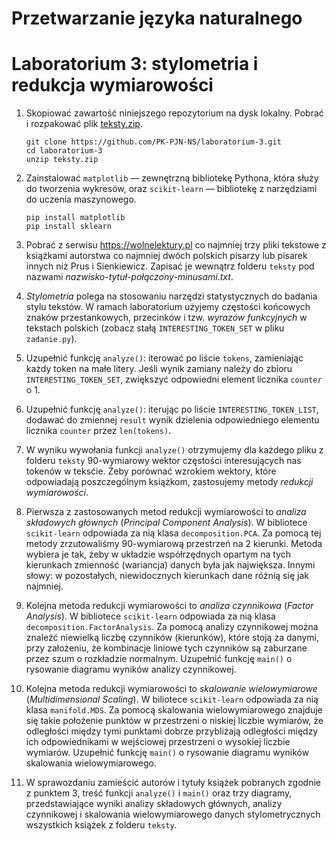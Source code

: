 # Przetwarzanie języka naturalnego
# Laboratorium 3: stylometria i redukcja wymiarowości

1. Skopiować zawartość niniejszego repozytorium
na dysk lokalny. Pobrać i rozpakować plik [teksty.zip](https://drive.google.com/file/d/1kHEp0gL8gDlIA7YBifO6vP3gMJLhaWN2/view?usp=sharing).

    ```
    git clone https://github.com/PK-PJN-NS/laboratorium-3.git
    cd laboratorium-3
    unzip teksty.zip
    ```

2. Zainstalować `matplotlib` — zewnętrzną bibliotekę Pythona,
która służy do tworzenia wykresów, oraz `scikit-learn` —
bibliotekę z narzędziami do uczenia maszynowego.

    ```
    pip install matplotlib
    pip install sklearn
    ```

3. Pobrać z serwisu https://wolnelektury.pl co najmniej
trzy pliki tekstowe z książkami autorstwa co najmniej dwóch
polskich pisarzy lub pisarek innych niż Prus i Sienkiewicz.
Zapisać je wewnątrz folderu `teksty` pod nazwami
*nazwisko-tytuł-połączony-minusami.txt*.

4. *Stylometria* polega na stosowaniu narzędzi statystycznych
do badania stylu tekstów. W ramach laboratorium użyjemy
częstości końcowych znaków przestankowych, przecinków i tzw.
*wyrazów funkcyjnych* w tekstach polskich (zobacz stałą
`INTERESTING_TOKEN_SET` w pliku `zadanie.py`).

5. Uzupełnić funkcję `analyze()`: iterować po liście `tokens`,
zamieniając każdy token na małe litery. Jeśli wynik zamiany
należy do zbioru `INTERESTING_TOKEN_SET`, zwiększyć odpowiedni
element licznika `counter` o 1.

6. Uzupełnić funkcję `analyze()`: iterując po liście
`INTERESTING_TOKEN_LIST`, dodawać do zmiennej `result`
wynik dzielenia odpowiedniego elementu licznika `counter`
przez `len(tokens)`.

7. W wyniku wywołania funkcji `analyze()` otrzymujemy dla
każdego pliku z folderu `teksty` 90-wymiarowy wektor
częstości interesujących nas tokenów w teksćie. Żeby porównać
wzrokiem wektory, które odpowiadają poszczególnym książkom,
zastosujemy metody *redukcji wymiarowości*.

8. Pierwsza z zastosowanych metod redukcji wymiarowości
to *analiza składowych głównych* (*Principal Component
Analysis*). W bibliotece `scikit-learn` odpowiada za nią
klasa `decomposition.PCA`. Za pomocą tej metody zrzutowaliśmy
90-wymiarową przestrzeń na 2 kierunki. Metoda wybiera je tak,
żeby w układzie współrzędnych opartym na tych kierunkach
zmienność (wariancja) danych była jak największa. Innymi
słowy: w pozostałych, niewidocznych kierunkach dane różnią
się jak najmniej.

9. Kolejna metoda redukcji wymiarowości to *analiza
czynnikowa* (*Factor Analysis*). W bibliotece `scikit-learn`
odpowiada za nią klasa `decomposition.FactorAnalysis`.
Za pomocą analizy czynnikowej można znaleźć niewielką liczbę
czynników (kierunków), które stoją za danymi, przy założeniu,
że kombinacje liniowe tych czynników są zaburzane przez szum
o rozkładzie normalnym. Uzupełnić funkcję `main()` o rysowanie
diagramu wyników analizy czynnikowej.

10. Kolejna metoda redukcji wymiarowości to *skalowanie
wielowymiarowe* (*Multidimensional Scaling*). W biliotece
`scikit-learn` odpowiada za nią klasa `manifold.MDS`.
Za pomocą skalowania wielowymiarowego znajduje się
takie położenie punktów w przestrzeni o niskiej liczbie
wymiarów, że odległości między tymi punktami dobrze
przybliżają odległości między ich odpowiednikami
w wejściowej przestrzeni o wysokiej liczbie wymiarów.
Uzupełnić funkcję `main()` o rysowanie diagramu wyników
skalowania wielowymiarowego.

11. W sprawozdaniu zamieścić autorów i tytuły książek
pobranych zgodnie z punktem 3, treść funkcji `analyze()`
i `main()` oraz trzy diagramy, przedstawiające wyniki
analizy składowych głównych, analizy czynnikowej
i skalowania wielowymiarowego danych stylometrycznych
wszystkich książek z folderu `teksty`.
